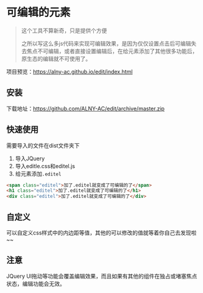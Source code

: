 # 可编辑的元素

> 这个工具不算新奇，只是提供个方便
>
> 之所以写这么多js代码来实现可编辑效果，是因为仅仅设置点击后可编辑失去焦点不可编辑，或者直接设置编辑后，在给元素添加了其他很多功能后，原生态的编辑就不可使用了。

项目预览：https://alny-ac.github.io/edit/index.html

## 安装



下载地址：https://github.com/ALNY-AC/edit/archive/master.zip



## 快速使用

需要导入的文件在dist文件夹下

1. 导入JQuery
2. 导入editle.css和editel.js
3. 给元素添加`.editel`

````html
<span class="editel">加了.editel就变成了可编辑的了</span>
<h1 class="editel">加了.editel就变成了可编辑的了</h1>
<div class="editel">加了.editel就变成了可编辑的了</div>
````

## 自定义

可以自定义css样式中的内边距等值，其他的可以修改的值就等着你自己去发现啦~~

## 注意

JQuery UI拖动等功能会覆盖编辑效果，而且如果有其他的组件在独占或堵塞焦点状态，编辑功能会无效。
